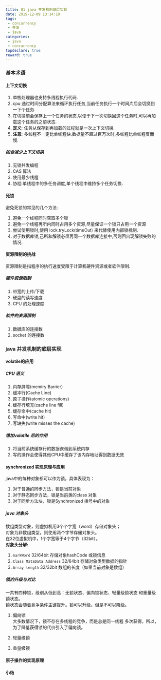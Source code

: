 ```yaml
---
title: 01 java 并发机制底层实现
date: 2019-12-09 13:14:10
tags:
 - concurrency
 - 并发
 - java
categories:
 - java
 - concurrency
topdeclare: true
reward: true
---
```


### 基本术语
#### 上下文切换
1. 单核处理器也支持多线程执行代码.
2. cpu 通过时间分配算法来循环执行任务,当前任务执行一个时间片后会切换到一下个任务.
3. 在切换前会保存上一个任务的状态,以便于下一次切换回这个任务时,可以再加载这个任务的之前状态.
4. __定义:__ 任务从保存到再加载的过程就是一次上下文切换.
5. __注意:__ 多线程不一定比单线程快.数据量不超过百万次时,多线程比单线程反而慢.
<!--more-->
##### 如合减少上下文切换
1. 无锁并发编程
2. CAS 算法
3. 使用最少线程
4. 协程:单线程中的多任务调度,单个线程中维持多个任务切换.

#### 死锁  
避免死锁的常见的几个方法:
1. 避免一个线程同时获取多个锁
2. 避免一个线程再所内同时占用多个资源,尽量保证一个锁只占用一个资源
3. 尝试使用锁时,使用 lock.tryLock(timeOut) 来代替使用内部锁机制.
4. 对于数据库锁,己所和解锁必须再同一个数据库连接中,否则回出现解锁失败的情况.

#### 资源限制的挑战  
资源限制是指程序的执行速度受限于计算机硬件资源或者软件限制.  
##### 硬件资源限制
1. 带宽的上传/下载
2. 硬盘的读写速度
3. CPU 的处理速度

##### 软件的资源限制
1. 数据库的连接数
2. socket 的连接数

### java 并发机制的底层实现

#### volatile的应用

##### CPU 语义
1. 内存屏障(memiry Barrier)
2. 缓冲行(Cache Line)
3. 原子操作(atomic operations)
4. 缓存行填充(cache line fill)
5. 缓存命中(cache hit)
6. 写命中(write hit)
7. 写缺失(write misses the cache)

##### 增加volatile 后的作用
1. 将当前系统缓存行的数据诙谐到系统内存
2. 写的操作会使得其他CPU中缓存了该内存地址得到数据无效

#### synchronized 实现原理与应用  
java中的每种对象都可以作为锁。具体表现为：
1. 对于普通的同步方法，锁是当前对象
2. 对于静态同步方法，锁是当前类的class 对象
3. 对于同步方法块，锁是Synchronized 括号中的对象

##### java 对象头  
数组类型对象，则虚拟机用3个个字宽（word）存储对象头；  
对象为非数组类型，则使用两个字节存储对象头。  
在32位虚拟机中，1个字宽等于4个字节（32bit）。  
__对象头分解:__
1. `markWord` 32/64bit 存储对象hashCode 或锁信息
2. `Class MataData Address` 32/64bit 存储对象类型数据的指针
3. `Array length` 32/32bit 数组的长度（如果当前对象是数组）  

##### 锁的升级与对比
一共有四种锁，级别从低到高：无锁状态、偏向锁状态、轻量级锁状态 和重量级锁状态。  
锁状态会随着竞争条件主键提升。锁可以升级，但是不可以降级。
1. 偏向锁  
大多数情况下，锁不存在多线程的竞争，而是总是同一线程
多次获得。所以，为了降低获得锁的代价引入了偏向锁。

2. 轻量级锁

3. 重量级锁


#### 原子操作的实现原理

#### 小结
